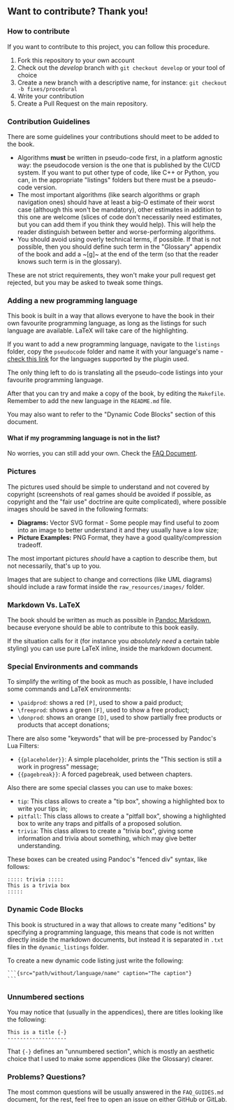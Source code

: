 Want to contribute? Thank you!
------------------------------

### How to contribute

If you want to contribute to this project, you can follow this procedure.

1) Fork this repository to your own account
2) Check out the *develop* branch with `git checkout develop` or your tool of choice
3) Create a new branch with a descriptive name, for instance: `git checkout -b fixes/procedural`
4) Write your contribution
5) Create a Pull Request on the main repository.

### Contribution Guidelines

There are some guidelines your contributions should meet to be added to the book.

- Algorithms **must** be written in pseudo-code first, in a platform agnostic way: the pseudocode version is the one that is published by the CI/CD system. If you want to put other type of code, like C++ or Python, you can, in the appropriate "listings" folders but there must be a pseudo-code version.
- The most important algorithms (like search algorithms or graph navigation ones) should have at least a big-O estimate of their worst case (although this won't be mandatory), other estimates in addition to this one are welcome (slices of code don't necessarily need estimates, but you can add them if you think they would help). This will help the reader distinguish between better and worse-performing algorithms.
- You should avoid using overly technical terms, if possible. If that is not possible, then you should define such term in the "Glossary" appendix of the book and add a ~[g]~ at the end of the term (so that the reader knows such term is in the glossary).

These are not strict requirements, they won't make your pull request get rejected, but you may be asked to tweak some things.

### Adding a new programming language

This book is built in a way that allows everyone to have the book in their own favourite programming language, as long as the listings for such language are available. LaTeX will take care of the highlighting.

If you want to add a new programming language, navigate to the `listings` folder, copy the `pseudocode` folder and name it with your language's name - [check this link](https://en.wikibooks.org/wiki/LaTeX/Source_Code_Listings#Supported_languages) for the languages supported by the plugin used.

The only thing left to do is translating all the pseudo-code listings into your favourite programming language.

After that you can try and make a copy of the book, by editing the `Makefile`. Remember to add the new language in the `README.md` file.

You may also want to refer to the "Dynamic Code Blocks" section of this document.

#### What if my programming language is not in the list?

No worries, you can still add your own. Check the [FAQ Document](FAQ_GUIDES.md).

### Pictures

The pictures used should be simple to understand and not covered by copyright (screenshots of real games should be avoided if possible, as copyright and the "fair use" doctrine are quite complicated), where possible images should be saved in the following formats:

- **Diagrams:** Vector SVG format - Some people may find useful to zoom into an image to better understand it and they usually have a low size;
- **Picture Examples:** PNG Format, they have a good quality/compression tradeoff.

The most important pictures *should* have a caption to describe them, but not necessarily, that's up to you.

Images that are subject to change and corrections (like UML diagrams) should include a raw format inside the `raw_resources/images/` folder.

### Markdown Vs. LaTeX

The book should be written as much as possible in [Pandoc Markdown](https://pandoc.org/MANUAL.html#pandocs-markdown), because everyone should be able to contribute to this book easily.

If the situation calls for it (for instance you *absolutely need* a certain table styling) you can use pure LaTeX inline, inside the markdown document.

### Special Environments and commands

To simplify the writing of the book as much as possible, I have included some commands and LaTeX environments:

- `\paidprod`: shows a red `[P]`, used to show a paid product;
- `\freeprod`: shows a green `[F]`, used to show a free product;
- `\donprod`: shows an orange `[D]`, used to show partially free products or products that accept donations;

There are also some "keywords" that will be pre-processed by Pandoc's Lua Filters:

- `{{placeholder}}`: A simple placeholder, prints the "This section is still a work in progress" message;
- `{{pagebreak}}`: A forced pagebreak, used between chapters.

Also there are some special classes you can use to make boxes:

- `tip`: This class allows to create a "tip box", showing a highlighted box to write your tips in;
- `pitfall`: This class allows to create a "pitfall box", showing a highlighted box to write any traps and pitfalls of a proposed solution.
- `trivia`: This class allows to create a "trivia box", giving some information and trivia about something, which may give better understanding.

These boxes can be created using Pandoc's "fenced div" syntax, like follows:

```
::::: trivia :::::
This is a trivia box
:::::
```

### Dynamic Code Blocks

This book is structured in a way that allows to create many "editions" by specifying a programming language, this means that code is not written directly inside the markdown documents, but instead it is separated in `.txt` files in the `dynamic_listings` folder.

To create a new dynamic code listing just write the following:

~~~
```{src="path/without/language/name" caption="The caption"}
```
~~~

### Unnumbered sections

You may notice that (usually in the appendices), there are titles looking like the following:

```
This is a title {-}
-------------------
```

That `{-}` defines an "unnumbered section", which is mostly an aesthetic choice that I used to make some appendices (like the Glossary) clearer.

### Problems? Questions?

The most common questions will be usually answered in the `FAQ_GUIDES.md` document, for the rest, feel free to open an issue on either GitHub or GitLab.
